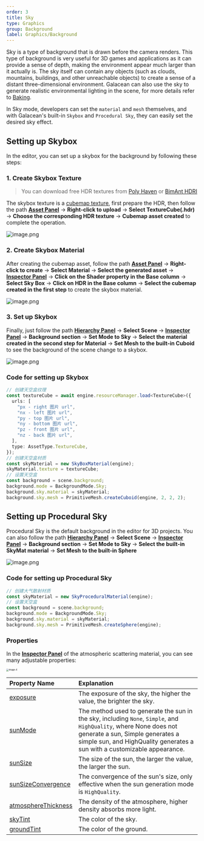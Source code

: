 ```yaml
---
order: 3
title: Sky
type: Graphics
group: Background
label: Graphics/Background
---
```


Sky is a type of background that is drawn before the camera renders. This type of background is very useful for 3D games and applications as it can provide a sense of depth, making the environment appear much larger than it actually is. The sky itself can contain any objects (such as clouds, mountains, buildings, and other unreachable objects) to create a sense of a distant three-dimensional environment. Galacean can also use the sky to generate realistic environmental lighting in the scene, for more details refer to [Baking](/en/docs/graphics-light-bake).

In Sky mode, developers can set the `material` and `mesh` themselves, and with Galacean's built-in `Skybox` and `Procedural Sky`, they can easily set the desired sky effect.

## Setting up Skybox

In the editor, you can set up a skybox for the background by following these steps:

### 1. Create Skybox Texture

> You can download free HDR textures from [Poly Haven](https://polyhaven.com/) or [BimAnt HDRI](http://hdri.bimant.com/)

The skybox texture is a [cubemap texture](/en/docs/graphics-texture-cube), first prepare the HDR, then follow the path **[Asset Panel](/en/docs/assets-interface)** -> **Right-click to upload** -> **Select TextureCube(.hdr)** -> **Choose the corresponding HDR texture** -> **Cubemap asset created** to complete the operation.

![image.png](https://mdn.alipayobjects.com/huamei_yo47yq/afts/img/A*Oi3FSLEEaYgAAAAAAAAAAAAADhuCAQ/original)

### 2. Create Skybox Material

After creating the cubemap asset, follow the path **[Asset Panel](/en/docs/assets-interface)** -> **Right-click to create** -> **Select Material** -> **Select the generated asset** -> **[Inspector Panel](/en/docs/interface/inspector)** -> **Click on the Shader property in the Base column** -> **Select Sky Box** -> **Click on HDR in the Base column** -> **Select the cubemap created in the first step** to create the skybox material.

![image.png](https://mdn.alipayobjects.com/huamei_yo47yq/afts/img/A*9j2eSYkwg8MAAAAAAAAAAAAADhuCAQ/original)

### 3. Set up Skybox

Finally, just follow the path **[Hierarchy Panel](/en/docs/interface/hierarchy)** -> **Select Scene** -> **[Inspector Panel](/en/docs/interface/inspector)** -> **Background section** -> **Set Mode to Sky** -> **Select the material created in the second step for Material** -> **Set Mesh to the built-in Cuboid** to see the background of the scene change to a skybox.

![image.png](https://mdn.alipayobjects.com/huamei_yo47yq/afts/img/A*rqvsSpkGJ6UAAAAAAAAAAAAADhuCAQ/original)

### Code for setting up Skybox

```typescript
// 创建天空盒纹理
const textureCube = await engine.resourceManager.load<TextureCube>({
  urls: [
    "px - right 图片 url",
    "nx - left 图片 url",
    "py - top 图片 url",
    "ny - bottom 图片 url",
    "pz - front 图片 url",
    "nz - back 图片 url",
  ],
  type: AssetType.TextureCube,
});
// 创建天空盒材质
const skyMaterial = new SkyBoxMaterial(engine);
skyMaterial.texture = textureCube;
// 设置天空盒
const background = scene.background;
background.mode = BackgroundMode.Sky;
background.sky.material = skyMaterial;
background.sky.mesh = PrimitiveMesh.createCuboid(engine, 2, 2, 2);
```

## Setting up Procedural Sky

Procedural Sky is the default background in the editor for 3D projects. You can also follow the path **[Hierarchy Panel](/en/docs/interface/hierarchy)** -> **Select Scene** -> **[Inspector Panel](/en/docs/interface/inspector)** -> **Background section** -> **Set Mode to Sky** -> **Select the built-in SkyMat material** -> **Set Mesh to the built-in Sphere**

![image.png](https://mdn.alipayobjects.com/huamei_yo47yq/afts/img/A*Qe3IRJ9ciNoAAAAAAAAAAAAADhuCAQ/original)

### Code for setting up Procedural Sky

```typescript
// 创建大气散射材质
const skyMaterial = new SkyProceduralMaterial(engine);
// 设置天空盒
const background = scene.background;
background.mode = BackgroundMode.Sky;
background.sky.material = skyMaterial;
background.sky.mesh = PrimitiveMesh.createSphere(engine);
```

### Properties

In the **[Inspector Panel](/en/docs/interface/inspector)** of the atmospheric scattering material, you can see many adjustable properties:

<img src="https://mdn.alipayobjects.com/huamei_yo47yq/afts/img/A*igE-RLCRc24AAAAAAAAAAAAADhuCAQ/original" alt="image-4" style="zoom:40%;" />


| Property Name                                                              | Explanation                                                                                   |
| :------------------------------------------------------------------------- | :-------------------------------------------------------------------------------------------- |
| [exposure](/apis/core/#SkyProceduralMaterial-exposure)                     | The exposure of the sky, the higher the value, the brighter the sky.                           |
| [sunMode](/apis/core/#SkyProceduralMaterial-sunMode)                       | The method used to generate the sun in the sky, including `None`, `Simple`, and `HighQuality`, where None does not generate a sun, Simple generates a simple sun, and HighQuality generates a sun with a customizable appearance. |
| [sunSize](/apis/core/#SkyProceduralMaterial-sunSize)                       | The size of the sun, the larger the value, the larger the sun.                                 |
| [sunSizeConvergence](/apis/core/#SkyProceduralMaterial-sunSizeConvergence) | The convergence of the sun's size, only effective when the sun generation mode is `HighQuality`. |
| [atmosphereThickness](/apis/core/#SkyProceduralMaterial-atmosphereThickness) | The density of the atmosphere, higher density absorbs more light.                             |
| [skyTint](/apis/core/#SkyProceduralMaterial-skyTint)                       | The color of the sky.                                                                         |
| [groundTint](/apis/core/#SkyProceduralMaterial-groundTint)                 | The color of the ground.                                                                      |
